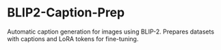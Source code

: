 # BLIP2-Caption-Prep
Automatic caption generation for images using BLIP-2. Prepares datasets with captions and LoRA tokens for fine-tuning.
